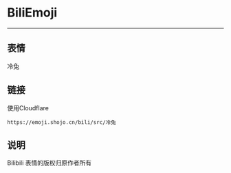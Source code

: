 # BiliEmoji
---
## 表情
冷兔
## 链接
使用Cloudflare
```
https://emoji.shojo.cn/bili/src/冷兔
```
## 说明
Bilibili 表情的版权归原作者所有
